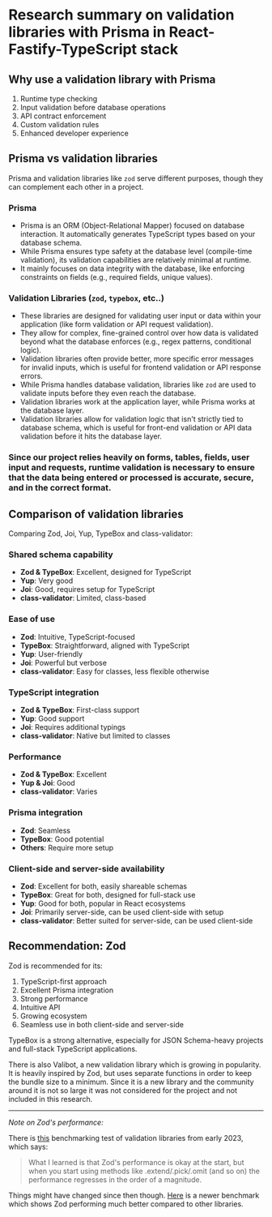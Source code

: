 # Research summary on validation libraries with Prisma in React-Fastify-TypeScript stack

## Why use a validation library with Prisma

1. Runtime type checking
2. Input validation before database operations
3. API contract enforcement
4. Custom validation rules
5. Enhanced developer experience

## Prisma vs validation libraries

Prisma and validation libraries like `zod` serve different purposes, though they can complement each other in a project.

### **Prisma**
- Prisma is an ORM (Object-Relational Mapper) focused on database interaction. It automatically generates TypeScript types based on your database schema.
- While Prisma ensures type safety at the database level (compile-time validation), its validation capabilities are relatively minimal at runtime.
- It mainly focuses on data integrity with the database, like enforcing constraints on fields (e.g., required fields, unique values).

### **Validation Libraries** (`zod`, `typebox`, etc..)
- These libraries are designed for validating user input or data within your application (like form validation or API request validation).
- They allow for complex, fine-grained control over how data is validated beyond what the database enforces (e.g., regex patterns, conditional logic).
- Validation libraries often provide better, more specific error messages for invalid inputs, which is useful for frontend validation or API response errors.
- While Prisma handles database validation, libraries like `zod` are used to validate inputs before they even reach the database.
- Validation libraries work at the application layer, while Prisma works at the database layer.
- Validation libraries allow for validation logic that isn't strictly tied to database schema, which is useful for front-end validation or API data validation before it hits the database layer.

### Since our project relies heavily on forms, tables, fields, user input and requests, runtime validation is necessary to ensure that the data being entered or processed is accurate, secure, and in the correct format.


## Comparison of validation libraries

Comparing Zod, Joi, Yup, TypeBox and class-validator:

### Shared schema capability
- **Zod & TypeBox**: Excellent, designed for TypeScript
- **Yup**: Very good
- **Joi**: Good, requires setup for TypeScript
- **class-validator**: Limited, class-based

### Ease of use
- **Zod**: Intuitive, TypeScript-focused
- **TypeBox**: Straightforward, aligned with TypeScript
- **Yup**: User-friendly
- **Joi**: Powerful but verbose
- **class-validator**: Easy for classes, less flexible otherwise

### TypeScript integration
- **Zod & TypeBox**: First-class support
- **Yup**: Good support
- **Joi**: Requires additional typings
- **class-validator**: Native but limited to classes

### Performance
- **Zod & TypeBox**: Excellent
- **Yup & Joi**: Good
- **class-validator**: Varies

### Prisma integration
- **Zod**: Seamless
- **TypeBox**: Good potential
- **Others**: Require more setup

### Client-side and server-side availability
- **Zod**: Excellent for both, easily shareable schemas
- **TypeBox**: Great for both, designed for full-stack use
- **Yup**: Good for both, popular in React ecosystems
- **Joi**: Primarily server-side, can be used client-side with setup
- **class-validator**: Better suited for server-side, can be used client-side

## Recommendation: Zod

Zod is recommended for its:
1. TypeScript-first approach
2. Excellent Prisma integration
3. Strong performance
4. Intuitive API
5. Growing ecosystem
6. Seamless use in both client-side and server-side

TypeBox is a strong alternative, especially for JSON Schema-heavy projects and full-stack TypeScript applications.

There is also Valibot, a new validation library which is growing in popularity. It is heavily inspired by Zod, but uses separate functions in order to keep the bundle size to a minimum.
Since it is a new library and the community around it is not so large it was not considered for the project and not included in this research.

---

*Note on Zod's performance:*

There is [this](https://dev.to/nicklucas/typescript-runtime-validators-and-dx-a-type-checking-performance-analysis-of-zodsuperstructyuptypebox-5416) benchmarking test of validation libraries from early 2023, which says:
>What I learned is that Zod's performance is okay at the start, but when you start using methods like .extend/.pick/.omit (and so on) the performance regresses in the order of a magnitude.

Things might have changed since then though.
[Here](https://codetain.com/blog/benchmark-of-node-js-validators/) is a newer benchmark which shows Zod performing much better compared to other libraries.